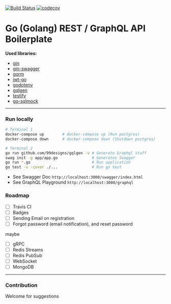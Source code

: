 [![Build Status](https://travis-ci.org/yhagio/go_api_boilerplate.svg?branch=master)](https://travis-ci.org/yhagio/go_api_boilerplate.svg?branch=master)
[![codecov](https://codecov.io/gh/yhagio/go_api_boilerplate/branch/master/graph/badge.svg)](https://codecov.io/gh/yhagio/go_api_boilerplate)


# Go (Golang) REST / GraphQL API Boilerplate

**Used libraries:**
- [gin](https://github.com/gin-gonic)
- [gin-swagger](https://github.com/swaggo/gin-swagger)
- [gorm](https://gorm.io/docs/)
- [jwt-go](https://pkg.go.dev/gopkg.in/dgrijalva/jwt-go.v3?tab=doc)
- [godotenv](https://pkg.go.dev/github.com/joho/godotenv?tab=doc)
- [gqlgen](https://github.com/99designs/gqlgen)
- [testify](https://github.com/stretchr/testify)
- [go-sqlmock](https://github.com/DATA-DOG/go-sqlmock)

---

### Run locally

```sh
# Terminal 1
docker-compose up        # docker-compose up (Run postgres)
docker-compose down      # docker-compose down (Shutdown postgres)

# Terminal 2
go run github.com/99designs/gqlgen -v # Generate Graphql stuff
swag init -g app/app.go               # Generates Swagger
go run *.go                           # Run application
go test -v -cover ./...               # Run go test
```

- See Swagger Doc `http://localhost:3000/swagger/index.html`
- See GraphQL Playground `http://localhost:3000/graphql`

### Roadmap

- [ ] Travis CI
- [ ] Badges
- [ ] Sending Email on registration
- [ ] Forgot password (email notification), and reset password

maybe

- [ ] gRPC
- [ ] Redis Streams
- [ ] Redis PubSub
- [ ] WebSocket
- [ ] MongoDB

---

### Contribution

Welcome for suggestions